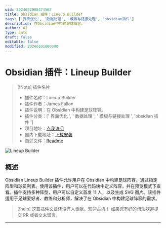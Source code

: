 ```yaml
---
uid: 2024052908474567
title: Obsidian 插件：Lineup Builder
tags: ['界面优化', '数据处理', '模板与链接处理', 'obsidian插件']
description: 在Obsidian中构建足球阵容。
author: AI
type: auto
draft: false
editable: false
modified: 20240101000000
---
```


# Obsidian 插件：Lineup Builder

> [!Note] 插件名片
> - 插件名称：Lineup Builder
> - 插件作者：James Fallon
> - 插件说明：在 Obsidian 中构建足球阵容。
> - 插件分类：[' 界面优化 ', ' 数据处理 ', ' 模板与链接处理 ', 'obsidian 插件 ']
> - 项目地址：[点我访问](https://github.com/James-Fallon/obsidian-lineup-builder)
> - 国内下载地址：[下载安装](https://pkmer.cn/products/plugin/pluginMarket/?obsidian-lineup-builder)
> - 自述文件：[Readme](https://ghproxy.net/https://raw.githubusercontent.com/James-Fallon/obsidian-lineup-builder/master/README.md)

![Lineup Builder](https://cdn.pkmer.cn/covers/obsidian-lineup-builder.png!pkmer)

## 概述

Obsidian Lineup Builder 插件允许用户在 Obsidian 中构建足球阵容，通过指定阵型和球员列表。使用该插件，用户可以在代码块中定义阵容，并在预览模式下查看。插件支持多种阵型，用户可以自定义首发 11 人，以及生成 SVG 图片。该插件适用于足球爱好者、教练和分析师，解决了在 Obsidian 中构建足球阵容的需求。

> [!help]
> 这篇插件文章还没有人贡献，欢迎占坑！
> 如果您有好的想法欢迎提交 PR 或者文末留言。

---



